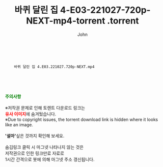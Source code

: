 ﻿---
layout: post
title:  "                   바퀴 달린 집 4-E03-221027-720p-NEXT-mp4-torrent                .torrent"
author: John
categories: [ TV ]
tags: [  ]
image:  
description: "                   바퀴 달린 집 4-E03-221027-720p-NEXT-mp4-torrent                 torrent 정보 공유"
toc: true
toc_sticky: true
---

<br>

        바퀴 달린 집 4.E03.221027.720p-NEXT.mp4    
    
<br><br><br>
<p data-ke-size="size16"><b><span style="color: green;">주의사항</span></b><br /><br />※저작권 문제로 인해 토렌트 다운로드 링크는<br /><b><span style="color: red;">유사 이미지</span></b>에 숨겨뒀습니다.<br />※Due to copyright issues, the torrent download link is hidden where it looks like an image.<br /><br /><b>'설마'</b>싶은 것까지 확인해 보세요.<br /><br />숨김링크 클릭 시 마그넷 나타나지 않는 것은<br />저작권으로 인한 링크만료 자료로<br />1시간 간격으로 봇에 의해 마그넷 주소 갱신됩니다.</p>
